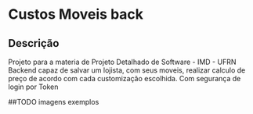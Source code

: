 # Custos Moveis back

## Descrição

Projeto para a materia de Projeto Detalhado de Software - IMD - UFRN
Backend capaz de salvar um lojista, com seus moveis, realizar calculo de preço de acordo com cada customização escolhida. 
Com segurança de login por Token

##TODO
imagens exemplos
